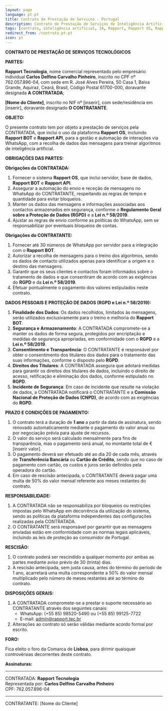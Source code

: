 ```yaml
---
layout: page
language: pt-pt
title: Contrato de Prestação de Serviços - Portugal
description: Contrato de Prestação de Serviços de Inteligência Artificial
tags: [contrato, inteligência artificial, IA, Rapport, Rapport OS, Rapport Bot, Rapport API, RGPD, Portugal]
redirect_from: /contrato-pt-pt
icon: pt
---
```


**CONTRATO DE PRESTAÇÃO DE SERVIÇOS TECNOLÓGICOS**

**PARTES:**

**Rapport Tecnologia**, nome comercial representado pelo empresário individual **Carlos Delfino Carvalho Pinheiro**, inscrito no CPF nº 762.057.896-04, com sede em R. José Alves Pereira, 50 Casa 1, Baixa Grande, Aquiraz, Ceará, Brasil, Código Postal 61700-000, doravante designada **A CONTRATADA**;

**[Nome do Cliente]**, inscrito no NIF nº [inserir], com sede/residência em [inserir], doravante designado **O CONTRATANTE**.

**OBJETO:**

O presente contrato tem por objeto a prestação de serviços pela CONTRATADA, que inclui o uso da plataforma **Rapport OS**, incluindo **Rapport BOT** e **Rapport API**, para a gestão e automação de interações via WhatsApp, com a recolha de dados das mensagens para treinar algoritmos de inteligência artificial.

**OBRIGAÇÕES DAS PARTES:**

**Obrigações da CONTRATADA:**
1. Fornecer o sistema **Rapport OS**, que inclui servidor, base de dados, **Rapport BOT** e **Rapport API**.
2. Assegurar a automação do envio e receção de mensagens no WhatsApp do CONTRATANTE, respeitando as regras de tempo e quantidade para evitar bloqueios.
3. Manter os dados das mensagens e informações associadas aos contactos armazenados em segurança, conforme o **Regulamento Geral sobre a Proteção de Dados (RGPD)** e a **Lei n.º 58/2019**.
4. Ajustar as regras de envio conforme as políticas do WhatsApp, sem se responsabilizar por eventuais bloqueios de contas.

**Obrigações do CONTRATANTE:**
1. Fornecer até 30 números de WhatsApp por servidor para a integração com o **Rapport BOT**.
2. Autorizar a recolha de mensagens para o treino dos algoritmos, sendo os dados de contacto utilizados apenas para identificar a origem e o destino das mensagens.
3. Garantir que os seus clientes e contactos foram informados sobre o tratamento de dados e que consentiram de acordo com as exigências do **RGPD** e da **Lei n.º 58/2019**.
4. Efetuar pontualmente o pagamento dos valores estipulados neste contrato.

**DADOS PESSOAIS E PROTEÇÃO DE DADOS (RGPD e Lei n.º 58/2019):**

1. **Finalidade dos Dados**: Os dados recolhidos, limitados às mensagens, serão utilizados exclusivamente para o treino e melhoria do **Rapport BOT**.
2. **Segurança e Armazenamento**: A CONTRATADA compromete-se a manter os dados de forma segura, protegidos por encriptação e medidas de segurança apropriadas, em conformidade com o **RGPD** e a **Lei n.º 58/2019**.
3. **Consentimento e Transparência**: O CONTRATANTE é responsável por obter o consentimento dos titulares dos dados para o tratamento das suas informações, conforme o disposto pelo **RGPD**.
4. **Direitos dos Titulares**: A CONTRATADA assegura que adotará medidas para garantir os direitos dos titulares de dados, incluindo o direito de acesso, retificação e eliminação dos dados, conforme estipulado no **RGPD**.
5. **Incidente de Segurança**: Em caso de incidente que resulte na violação de dados, a CONTRATADA notificará o CONTRATANTE e a **Comissão Nacional de Proteção de Dados (CNPD)**, de acordo com as exigências do **RGPD**.

**PRAZO E CONDIÇÕES DE PAGAMENTO:**

1. O contrato terá a duração de **1 ano** a partir da data de assinatura, sendo renovado automaticamente mediante o pagamento do valor anual ou por negociação prévia para ajuste de recursos.
2. O valor do serviço será calculado mensalmente para fins de transparência, mas o pagamento será anual, no montante total de € [inserir valor].
3. O pagamento deverá ser efetuado até ao dia 20 de cada mês, através de **Transferência Bancária** ou **Cartão de Crédito**, sendo que no caso de pagamento com cartão, os custos e juros serão definidos pela operadora do cartão.
4. Em caso de rescisão antecipada, o CONTRATANTE deverá pagar uma multa de 50% do valor mensal referente aos meses restantes do contrato.

**RESPONSABILIDADE:**

1. A CONTRATADA não se responsabiliza por bloqueios ou restrições impostas pelo WhatsApp em decorrência da utilização do sistema, sendo as políticas da plataforma independentes das configurações realizadas pela CONTRATADA.
2. O CONTRATANTE será responsável por garantir que as mensagens enviadas estão em conformidade com as normas legais aplicáveis, incluindo as leis de proteção ao consumidor de Portugal.

**RESCISÃO:**

1. O contrato poderá ser rescindido a qualquer momento por ambas as partes mediante aviso prévio de 30 (trinta) dias.
2. A rescisão antecipada, sem justa causa, antes do término do período de 1 ano, acarretará uma multa correspondente a 50% do valor mensal multiplicado pelo número de meses restantes até ao término do contrato.

**DISPOSIÇÕES GERAIS:**

1. A CONTRATADA compromete-se a prestar o suporte necessário ao CONTRATANTE através dos seguintes canais:  
   - WhatsApp: (+55 85) 98520-5490 ou (+55 85) 99125-7722  
   - E-mail: admin@rapport.tec.br
2. Alterações ao contrato só serão válidas mediante acordo formal por escrito.

**FORO:**

Fica eleito o foro da Comarca de **Lisboa**, para dirimir quaisquer controvérsias decorrentes deste contrato.

**Assinaturas:**

_____________________________________________  
CONTRATADA: **Rapport Tecnologia**  
Representada por: **Carlos Delfino Carvalho Pinheiro**  
CPF: 762.057.896-04

_____________________________________________  
CONTRATANTE: [Nome do Cliente]
